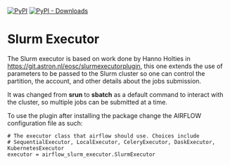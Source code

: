 [![PyPI](https://img.shields.io/pypi/v/airflow-slurm-executor)](https://pypi.org/project/airflow-slurm-executor/)
[![PyPI - Downloads](https://img.shields.io/pypi/dm/airflow-slurm-executor)](https://pypi.org/project/airflow-slurm-executor/)

# Slurm Executor

The Slurm executor is based on work done by Hanno Holties in https://git.astron.nl/eosc/slurmexecutorplugin, this one 
extends the use of parameters to be passed to the Slurm cluster so one can control the partition, the account, and other
details about the jobs submission.

It was changed from **srun** to **sbatch** as a default command to interact with the cluster, so multiple jobs can be 
submitted at a time.


To use the plugin after installing the package change
the AIRFLOW configuration file as such:
```
# The executor class that airflow should use. Choices include
# SequentialExecutor, LocalExecutor, CeleryExecutor, DaskExecutor, KubernetesExecutor
executor = airflow_slurm_executor.SlurmExecutor
```
